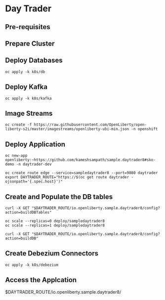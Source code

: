 # Day Trader

## Pre-requisites

## Prepare Cluster

## Deploy Databases

```shell script
oc apply -k k8s/db
```

## Deploy Kafka

```shell script
oc apply -k k8s/kafka
```

## Image Streams

```shell script
oc create -f https://raw.githubusercontent.com/OpenLiberty/open-liberty-s2i/master/imagestreams/openliberty-ubi-min.json -n openshift
```

## Deploy Application

```shell script
oc new-app openliberty:~https://github.com/kameshsampath/sample.daytrader8#sko-demo -n daytrader-dev
```

```shell script
oc create route edge --service=sampledaytrader8 --port=9080 daytrader
export DAYTRADER_ROUTE="https://$(oc get route daytrader -ojsonpath='{.spec.host}')"
```

## Create and Populate the DB tables

```shell script
curl -X GET "$DAYTRADER_ROUTE/io.openliberty.sample.daytrader8/config?action=buildDBTables"
```

```shell script
oc scale --replicas=0 deploy/sampledaytrader8
oc scale --replicas=1 deploy/sampledaytrader8
```

```shell script
curl -X GET "$DAYTRADER_ROUTE/io.openliberty.sample.daytrader8/config?action=buildDB"
```

## Create Debezium Connectors

```shell script
oc apply -k k8s/debezium
```

## Access the Applcation

$DAYTRADER_ROUTE/io.openliberty.sample.daytrader8/